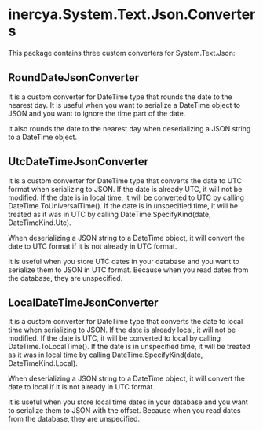 # inercya.System.Text.Json.Converters

This package contains three custom converters for System.Text.Json:

## RoundDateJsonConverter

It is a custom converter for DateTime type that rounds the date to the nearest day. 
It is useful when you want to serialize a DateTime object to JSON and you want to ignore the time part of the date.

It also rounds the date to the nearest day when deserializing a JSON string to a DateTime object.

## UtcDateTimeJsonConverter

It is a custom converter for DateTime type that converts the date to UTC format when serializing to JSON.
If the date is already UTC, it will not be modified.
If the date is in local time, it will be converted to UTC by calling DateTime.ToUniversalTime().
If the date is in unspecified time, it will be treated as it was in UTC by calling DateTime.SpecifyKind(date, DateTimeKind.Utc).

When deserializing a JSON string to a DateTime object, it will convert the date to UTC format if it is not already in UTC format.

It is useful when you store UTC dates in your database and you want to serialize them to JSON in UTC format. 
Because when you read dates from the database, they are unspecified.

## LocalDateTimeJsonConverter

It is a custom converter for DateTime type that converts the date to local time when serializing to JSON.
If the date is already local, it will not be modified.
If the date is UTC, it will be converted to local by calling DateTime.ToLocalTime().
If the date is in unspecified time, it will be treated as it was in local time by calling DateTime.SpecifyKind(date, DateTimeKind.Local).

When deserializing a JSON string to a DateTime object, it will convert the date to local if it is not already in UTC format.

It is useful when you store local time dates in your database and you want to serialize them to JSON with the offset. 
Because when you read dates from the database, they are unspecified.



